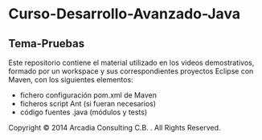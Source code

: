 Curso-Desarrollo-Avanzado-Java
==============================

Tema-Pruebas
------------

Este repositorio contiene el material utilizado en los videos demostrativos, formado por un workspace y sus correspondientes proyectos Eclipse con Maven, con los siguientes elementos:

* fichero configuración pom.xml de Maven
* ficheros script Ant (si fueran necesarios) 
* código fuentes .java (módulos y tests)

Copyright &#169;  2014 Arcadia Consulting C.B. . All Rights Reserved.
